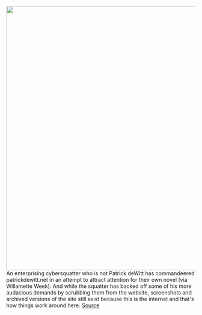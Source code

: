 <img src='https://cdn.vox-cdn.com/thumbor/20iNeC6xYOA57D6D85KUbMnM5mE=/0x0:2040x1155/1200x800/filters:focal(878x631:1204x957)/cdn.vox-cdn.com/uploads/chorus_image/image/66259123/sjeong_171026_2094_0016.0.jpg' width='700px' /><br/>
An enterprising cybersquatter who is not Patrick deWitt has commandeered patrickdewitt.net in an attempt to attract attention for their own novel (via Willamette Week). And while the squatter has backed off some of his more audacious demands by scrubbing them from the website, screenshots and archived versions of the site still exist because this is the internet and that's how things work around here.
<a href='https://www.theverge.com/2020/2/5/21125055/squatter-website-patrick-dewitt-novels-unpublished-author-writer-backfire'> Source <a/>